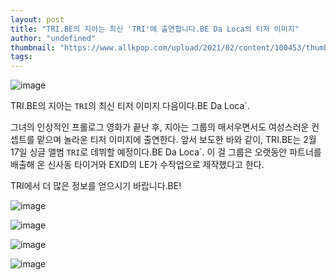 ```yaml
---
layout: post
title: "TRI.BE의 지아는 최신 'TRI'에 출연합니다.BE Da Loca의 티저 이미지"
author: "undefined"
thumbnail: "https://www.allkpop.com/upload/2021/02/content/100453/thumb/1612950783-20210210-tribe.jpg"
tags: 
---
```



![image](https://www.allkpop.com/upload/2021/02/content/100453/1612950783-20210210-tribe.jpg)

TRI.BE의 지아는 `TRI`의 최신 티저 이미지 다음이다.BE Da Loca`.

그녀의 인상적인 프롤로그 영화가 끝난 후, 지아는 그룹의 매서우면서도 여성스러운 컨셉트를 맡으며 놀라운 티저 이미지에 출연한다. 앞서 보도한 바와 같이, TRI.BE는 2월 17일 싱글 앨범 `TRI`로 데뷔할 예정이다.BE Da Loca`. 이 걸 그룹은 오랫동안 파트너를 배출해 온 신사동 타이거와 EXID의 LE가 수작업으로 제작했다고 한다.

TRI에서 더 많은 정보를 얻으시기 바랍니다.BE!

![image](https://i.imgur.com/3eC3aPd.jpg)

![image](https://i.imgur.com/j4YrqyW.jpg)

![image](https://i.imgur.com/VZ2ZtFE.jpg)

![image](https://i.imgur.com/eFtstP3.jpg)